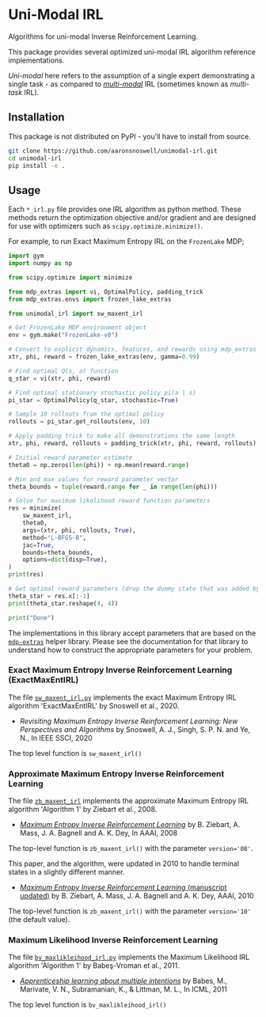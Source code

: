 
# Uni-Modal IRL

Algorithms for uni-modal Inverse Reinforcement Learning.

This package provides several optimized uni-modal IRL algorithm reference
implementations.

*Uni-modal* here refers to the assumption of a single expert demonstrating a single
task - as compared to [*multi-modal*](https://github.com/aaronsnoswell/multimodal-irl)
IRL (sometimes known as *multi-task* IRL).

## Installation

This package is not distributed on PyPI - you'll have to install from source.

```bash
git clone https://github.com/aaronsnoswell/unimodal-irl.git
cd unimodal-irl
pip install -e .
```

## Usage

Each `*_irl.py` file provides one IRL algorithm as python method.
These methods return the optimization objective and/or gradient and are designed for
use with optimizers such as `scipy.optimize.minimize()`.

For example, to run Exact Maximum Entropy IRL on the `FrozenLake` MDP;

```python
import gym
import numpy as np

from scipy.optimize import minimize

from mdp_extras import vi, OptimalPolicy, padding_trick
from mdp_extras.envs import frozen_lake_extras

from unimodal_irl import sw_maxent_irl

# Get FrozenLake MDP environment object
env = gym.make("FrozenLake-v0")

# Convert to explicit dynamics, features, and rewards using mdp_extras library
xtr, phi, reward = frozen_lake_extras(env, gamma=0.99)

# Find optimal Q(s, a) function
q_star = vi(xtr, phi, reward)

# Find optimal stationary stochastic policy pi(a | s)
pi_star = OptimalPolicy(q_star, stochastic=True)

# Sample 10 rollouts from the optimal policy
rollouts = pi_star.get_rollouts(env, 10)

# Apply padding trick to make all demonstrations the same length
xtr, phi, reward, rollouts = padding_trick(xtr, phi, reward, rollouts)

# Initial reward parameter estimate
theta0 = np.zeros(len(phi)) + np.mean(reward.range)

# Min and max values for reward parameter vector
theta_bounds = tuple(reward.range for _ in range(len(phi)))

# Solve for maximum likelihood reward function parameters
res = minimize(
    sw_maxent_irl,
    theta0,
    args=(xtr, phi, rollouts, True),
    method="L-BFGS-B",
    jac=True,
    bounds=theta_bounds,
    options=dict(disp=True),
)
print(res)

# Get optimal reward parameters (drop the dummy state that was added by the padding trick)
theta_star = res.x[:-1]
print(theta_star.reshape(4, 4))

print("Done")
```

The implementations in this library accept parameters that are based on the [`mdp-extras`](https://github.com/aaronsnoswell/mdp-extras)
helper library.
Please see the documentation for that library to understand how to construct the
appropriate parameters for your problem.

### Exact Maximum Entropy Inverse Reinforcement Learning (ExactMaxEntIRL)

The file [`sw_maxent_irl.py`](unimodal_irl/sw_maxent_irl.py) implements the exact
Maximum Entropy IRL algorithm 'ExactMaxEntIRL' by Snoswell et al., 2020.

 * *Revisiting Maximum Entropy Inverse Reinforcement Learning: New Perspectives and Algorithms*
   by Snoswell, A. J., Singh, S. P. N. and Ye, N., In IEEE SSCI, 2020

The top level function is `sw_maxent_irl()`

### Approximate Maximum Entropy Inverse Reinforcement Learning

The file [`zb_maxent_irl`](unimodal_irl/zb_maxent_irl.py) implements the approximate
Maximum Entropy IRL algorithm 'Algorithm 1' by Ziebart et al., 2008.

 * [*Maximum Entropy Inverse Reinforcement Learning*](https://www.aaai.org/Papers/AAAI/2008/AAAI08-227.pdf)
   by B. Ziebart, A. Mass, J. A. Bagnell and A. K. Dey, In AAAI, 2008

The top-level function is `zb_maxent_irl()` with the parameter `version='08'`.

This paper, and the algorithm, were updated in 2010 to handle terminal states in a
slightly different manner.

 * [*Maximum Entropy Inverse Reinforcement Learning* (manuscript updated)](http://www-cgi.cs.cmu.edu/afs/cs.cmu.edu/Web/People/bziebart/publications/maxentirl-bziebart.pdf) by B. Ziebart, A. Mass, J. A.
   Bagnell and A. K. Dey, AAAI, 2010

The top-level function is `zb_maxent_irl()` with the parameter `version='10'`
(the default value).

### Maximum Likelihood Inverse Reinforcement Learning

The file [`bv_maxlikleihood_irl.py`](unimodal_irl/bv_maxlikleihood_irl.py) implements
the Maximum Likelihood IRL algorithm 'Algorithm 1' by Babeş-Vroman et al., 2011.

 * [*Apprenticeship learning about multiple intentions*](https://icml.cc/2011/papers/478_icmlpaper.pdf)
   by Babes, M., Marivate, V. N., Subramanian, K., & Littman, M. L., In ICML, 2011

The top level function is `bv_maxlikleihood_irl()`

